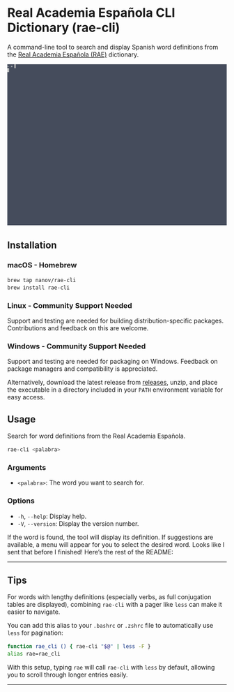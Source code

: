 # Real Academia Española CLI Dictionary (rae-cli)

A command-line tool to search and display Spanish word definitions from the [Real Academia Española (RAE)](https://dle.rae.es/) dictionary.

<img src="https://github.com/nanov/rae-cli/blob/main/docs/rae-cli-demo.gif?raw=true" />


## Installation

### macOS - Homebrew
```sh
brew tap nanov/rae-cli
brew install rae-cli
```

### Linux - Community Support Needed
Support and testing are needed for building distribution-specific packages. Contributions and feedback on this are welcome.

### Windows - Community Support Needed
Support and testing are needed for packaging on Windows. Feedback on package managers and compatibility is appreciated.

Alternatively, download the latest release from [releases](https://github.com/nanov/rae-cli/releases), unzip, and place the executable in a directory included in your `PATH` environment variable for easy access.

## Usage

Search for word definitions from the Real Academia Española.

```sh
rae-cli <palabra>
```

### Arguments
- `<palabra>`: The word you want to search for.

### Options
- `-h`, `--help`: Display help.
- `-V`, `--version`: Display the version number.

If the word is found, the tool will display its definition. If suggestions are available, a menu will appear for you to select the desired word.
Looks like I sent that before I finished! Here’s the rest of the README:

---

## Tips

For words with lengthy definitions (especially verbs, as full conjugation tables are displayed), combining `rae-cli` with a pager like `less` can make it easier to navigate.

You can add this alias to your `.bashrc` or `.zshrc` file to automatically use `less` for pagination:

```sh
function rae_cli () { rae-cli "$@" | less -F }
alias rae=rae_cli
```

With this setup, typing `rae` will call `rae-cli` with `less` by default, allowing you to scroll through longer entries easily. 

---

